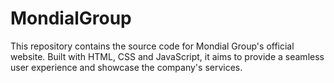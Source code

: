 # MondialGroup
This repository contains the source code for Mondial Group's official website. Built with HTML, CSS and JavaScript, it aims to provide a seamless user experience and showcase the company's services.
